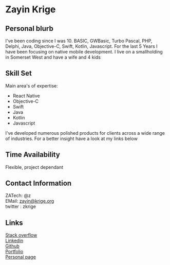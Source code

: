 # Zayin Krige

## Personal blurb
I've been coding since I was 10. BASIC, GWBasic, Turbo Pascal, PHP, Delphi, Java, Objective-C, Swift, Kotlin, Javascript. For the last 5 Years I have been focusing on native mobile development. I live on a smallholding in Somerset West and have a wife and 4 kids


## Skill Set
Main area's of expertise:
* React Native
* Objective-C
* Swift
* Java
* Kotlin
* Javascript

I've developed numerous polished products for clients across a wide range of industries. For a better insight have a look at my links below

## Time Availability
Flexible, project dependant


## Contact Information
ZATech: @z  
EMail: zayin@krige.org  
twitter : zkrige  


## Links
[Stack overflow](http://stackoverflow.com/users/541634/zayin-krige)  
[Linkedin](http://linkedin.com/in/zkrige/)  
[Github](http://github.com/zkrige)  
[Portfolio](http://www.apextechnology.co.za)  
[Personal page](http://zayinkrige.com)  
